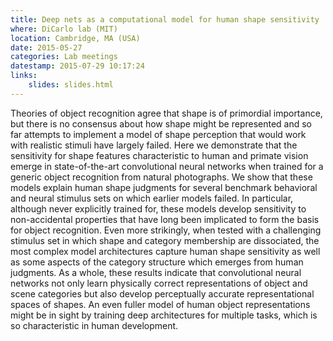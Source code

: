 ```yaml
---
title: Deep nets as a computational model for human shape sensitivity
where: DiCarlo lab (MIT)
location: Cambridge, MA (USA)
date: 2015-05-27
categories: Lab meetings
datestamp: 2015-07-29 10:17:24
links:
    slides: slides.html
---
```


Theories of object recognition agree that shape is of primordial importance, but there is no consensus about how shape might be represented and so far attempts to implement a model of shape perception that would work with realistic stimuli have largely failed. Here we demonstrate that the sensitivity for shape features characteristic to human and primate vision emerge in state-of-the-art convolutional neural networks when trained for a generic object recognition from natural photographs. We show that these models explain human shape judgments for several benchmark behavioral and neural stimulus sets on which earlier models failed. In particular, although never explicitly trained for, these models develop sensitivity to non-accidental properties that have long been implicated to form the basis for object recognition. Even more strikingly, when tested with a challenging stimulus set in which shape and category membership are dissociated, the most complex model architectures capture human shape sensitivity as well as some aspects of the category structure which emerges from human judgments. As a whole, these results indicate that convolutional neural networks not only learn physically correct representations of object and scene categories but also develop perceptually accurate representational spaces of shapes. An even fuller model of human object representations might be in sight by training deep architectures for multiple tasks, which is so characteristic in human development.
